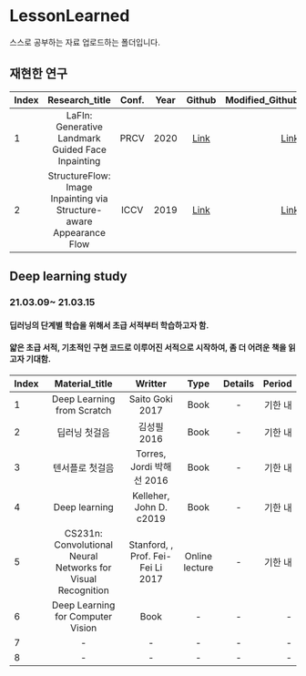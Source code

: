 # LessonLearned
스스로 공부하는 자료 업로드하는 폴더입니다.



## 재현한 연구
|  Index  |  Research_title  |  Conf.  |  Year  |  Github  |  Modified_Github  | Setup  |
:---|:---:|:---:|:---:|:---:|---:|:---:
| 1 | LaFIn: Generative Landmark Guided Face Inpainting |  PRCV  |  2020 |  [Link](https://github.com/YaN9-Y/lafin)  |  [Link](https://github.com/Kang-ChangWoo/Modified_lafin)  | compute8.0 or compute8.6  |
| 2 | StructureFlow: Image Inpainting via Structure-aware Appearance Flow |  ICCV  |  2019 |  [Link](https://github.com/RenYurui/StructureFlow)  |  [Link](https://github.com/Kang-ChangWoo/Modified_StructureFlow)  | compute8.0 or compute8.6  |






## Deep learning study
### 21.03.09~ 21.03.15
#### 딥러닝의 단계별 학습을 위해서 초급 서적부터 학습하고자 함.
#### 얇은 초급 서적, 기초적인 구현 코드로 이루어진 서적으로 시작하여, 좀 더 어려운 책을 읽고자 기대함.


|  Index  |  Material_title  |  Writter  |  Type  |  Details  |  Period  |
:---|:---:|:---:|:---:|:---:|---:
| 1 | Deep Learning from Scratch |  Saito Goki 2017  |  Book |  -  |  기한 내  |
| 2 | 딥러닝 첫걸음 |  김성필 2016  |  Book |  -  |  기한 내  |
| 3 | 텐서플로 첫걸음 |  Torres, Jordi 박해선 2016  |  Book |  -  |  기한 내  |
| 4 | Deep learning |  Kelleher, John D. c2019  |  Book |  -  |  기한 내  |
| 5 |  CS231n: Convolutional Neural Networks for Visual Recognition  |  Stanford, , Prof. Fei-Fei Li 2017  |  Online lecture  |  -  |  기한 내  |
| 6 |  Deep Learning for Computer Vision  |  Book  |  -  |  -  |  -  |
| 7 |  -  |  -  |  -  |  -  |  -  |
| 8 |  -  |  -  |  -  |  -  |  -  |

  









